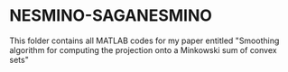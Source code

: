 # NESMINO-SAGANESMINO
This folder contains all MATLAB codes for my paper entitled "Smoothing algorithm for computing the projection onto a Minkowski sum of convex sets"
